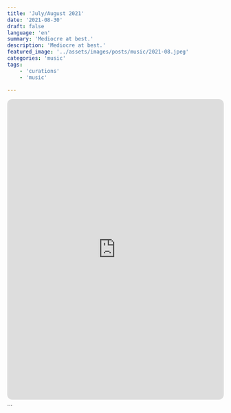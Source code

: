 ```yaml
---
title: 'July/August 2021'
date: '2021-08-30'
draft: false
language: 'en'
summary: 'Mediocre at best.'
description: 'Mediocre at best.'
featured_image: '../assets/images/posts/music/2021-08.jpeg'
categories: 'music'
tags:
    - 'curations'
    - 'music'

---
```

<!-- @format -->
<iframe
    style="border-radius:12px"
    src="https://open.spotify.com/embed/playlist/1ynDVB7YD3KfWUysKL2Gvk"
    width="100%"
    height="700"
    frameBorder="0"
    allowfullscreen=""
    allow="
        autoplay;
        clipboard-write;
        encrypted-media;
        fullscreen;
        picture-in-picture
        "
    loading="lazy"
    ></iframe>
...
